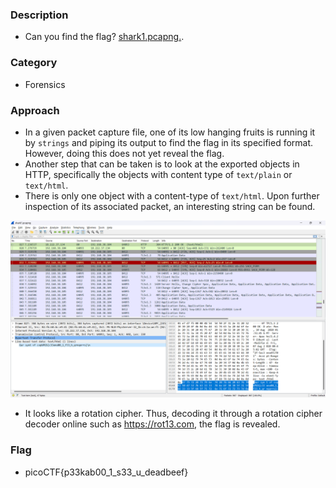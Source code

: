 ### Description 
- Can you find the flag? <a href="shark1.pcapng">shark1.pcapng.</a>.

### Category 
- Forensics 

### Approach 
- In a given packet capture file, one of its low hanging fruits is running it by `strings` and piping its output to find the flag in its specified format. However, doing 
this does not yet reveal the flag. 
- Another step that can be taken is to look at the exported objects in HTTP, specifically the objects with content type of `text/plain` or `text/html`. 
- There is only one object with a content-type of `text/html`. Upon further inspection of its associated packet, an interesting string can be found. 

<img src="wiresharkdododoo.png">

- It looks like a rotation cipher. Thus, decoding it through a rotation cipher decoder online such as https://rot13.com, the flag is revealed. 


### Flag 
- picoCTF{p33kab00_1_s33_u_deadbeef}
